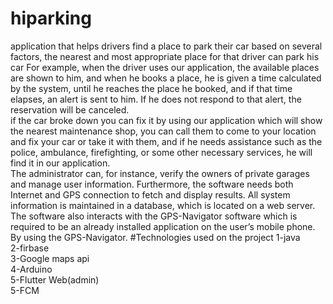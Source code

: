 # hiparking
 application that helps drivers find a place to park their car based on several factors, the nearest and most appropriate place for that driver can park his car For example, when the driver uses our application, the available places are shown to him, and when he books a place, he is given a time calculated by the system, until he reaches the place he booked, and if that time elapses, an alert is sent to him. If he does not respond to that alert, the reservation will be canceled.\
 if the car broke down you can fix it by using our application which will show the nearest maintenance shop, you can call them to come to your location and fix your car or take it with them, and if he needs assistance such as the police, ambulance, firefighting, or some other necessary services, he will find it in our application.\
The administrator can, for instance, verify the owners of private garages and manage user information. Furthermore, the software needs both Internet and GPS connection to fetch and display results. All system information is maintained in a database, which is located on a web server. The software also interacts with the GPS-Navigator software which is required to be an already installed application on the user’s mobile phone. By using the GPS-Navigator.
#Technologies used on the project
1-java\
2-firbase\
3-Google maps api\
4-Arduino\
5-Flutter Web(admin)\
5-FCM
